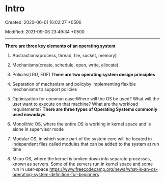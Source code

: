 # Intro

Created: 2020-06-01 16:02:27 +0500

Modified: 2021-09-06 23:49:34 +0500

---

**There are three key elements of an operating system**

1.  Abstractions(process, thread, file, socket, memory)

2.  Mechanisms(create, schedule, open, write, allocate)

3.  Policies(LRU, EDF)
**There are two operating system design principles**

1.  Separation of mechanism and policyby implementing flexible mechanisms to support policies

2.  Optimization for common case:Where will the OS be used? What will the user want to execute on that machine? What are the workload requirements?
**There are three types of Operating Systems commonly used nowadays**

1.  Monolithic OS, where the entire OS is working in kernel space and is alone in supervisor mode

2.  Modular OS, in which some part of the system core will be located in independent files called modules that can be added to the system at run time

3.  Micro OS, where the kernel is broken down into separate processes, known as servers. Some of the servers run in kernel space and some run in user-space
<https://www.freecodecamp.org/news/what-is-an-os-operating-system-definition-for-beginners>
